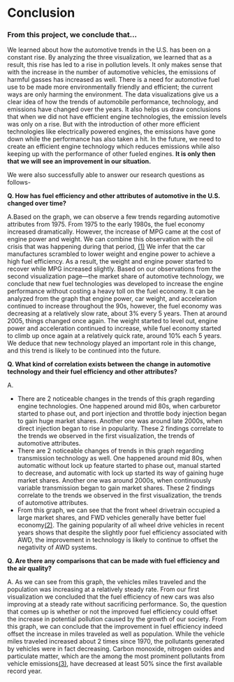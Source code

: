 # **Conclusion**

### From this project, we conclude that...

We learned about how the automotive trends in the U.S. has been on a constant rise. By analyzing the three visualization, we learned that as a result, this rise has led to a rise in pollution levels. It only makes sense that with the increase in the number of automotive vehicles, the emissions of harmful gasses has increased as well. There is a need for automotive fuel use to be made more environmentally friendly and efficient; the current ways are only harming the environment. The data visualizations give us a clear idea of how the trends of automobile performance, technology, and emissions have changed over the years. It also helps us draw conclusions that when we did not have efficient engine technologies, the emission levels was only on a rise. But with the introduction of other more efficient technologies like electrically powered engines, the emissions have gone down while the performance has also taken a hit. In the future, we need to create an efficient engine technology which reduces emissions while also keeping up with the performance of other fueled engines. **It is only then that we will see an improvement in our situation.**


We were also successfully able to answer our research questions as follows-

**Q. How has fuel efficiency and other attributes of automotive in the U.S. changed over time?**

A.Based on the graph, we can observe a few trends regarding automotive attributes from 1975. From 1975 to the early 1980s, the fuel economy increased dramatically. However, the increase of MPG came at the cost of engine power and weight. We can combine this observation with the oil crisis that was happening during that period, [(1)](https://en.wikipedia.org/wiki/1970s_energy_crisis)  We infer that the car manufactures scrambled to lower weight and engine power to achieve a high fuel efficiency. As a result, the weight and engine power started to recover while MPG increased slightly. Based on our observations from the second visualization page—the market share of automotive technology, we conclude that new fuel technologies was developed to increase the engine performance without costing a heavy toll on the fuel economy. It can be analyzed from the graph that engine power, car weight, and acceleration continued to increase throughout the 90s, however, the fuel economy was decreasing at a relatively slow rate, about 3% every 5 years. Then at around 2005, things changed once again. The weight started to level out, engine power and acceleration continued to increase, while fuel economy started to climb up once again at a relatively quick rate, around 10% each 5 years. We deduce that new technology played an important role in this change, and this trend is likely to be continued into the future.


**Q. What kind of correlation exists between the change in automotive technology and their fuel efficiency and other attributes?**

A.
* There are 2 noticeable changes in the trends of this graph regarding engine technologies. One happened around mid 80s, when carburetor started to phase out, and port injection and throttle body injection began to gain huge market shares. Another one was around late 2000s, when direct injection began to rise in popularity. These 2 findings correlate to the trends we observed in the first visualization, the trends of automotive attributes.
* There are 2 noticeable changes of trends in this graph regarding transmission technology as well. One happened around mid 80s, when automatic without lock up feature started to phase out, manual started to decrease, and automatic with lock up started its way of gaining huge market shares. Another one was around 2000s, when continuously variable transmission began to gain market shares. These 2 findings correlate to the trends we observed in the first visualization, the trends of automotive attributes.
* From this graph, we can see that the front wheel drivetrain occupied a large market shares, and FWD vehicles generally have better fuel economy[(2)](https://www.usautosales.info/blogs/1924/the-perfect-car/front-wheel-drive-vs-rear-wheel-drive/). The gaining popularity of all wheel drive vehicles in recent years shows that despite the slightly poor fuel efficiency associated with AWD, the improvement in technology is likely to continue to offset the negativity of AWD systems.


**Q. Are there any comparisons that can be made with fuel efficiency and the air quality?**

A. As we can see from this graph, the vehicles miles traveled and the population was increasing at a relatively steady rate. From our first visualization we concluded that the fuel efficiency of new cars was also improving at a steady rate without sacrificing performance. So, the question that comes up is whether or not the improved fuel efficiency could offset the increase in potential pollution caused by the growth of our society. From this graph, we can conclude that the improvement in fuel efficiency indeed offset the increase in miles traveled as well as population. While the vehicle miles traveled increased about 2 times since 1970, the pollutants generated by vehicles were in fact decreasing. Carbon monoxide, nitrogen oxides and particulate matter, which are the among the most prominent pollutants from vehicle emissions[(3)](https://auto.howstuffworks.com/air-pollution-from-cars.htm), have decreased at least 50% since the first available record year.
